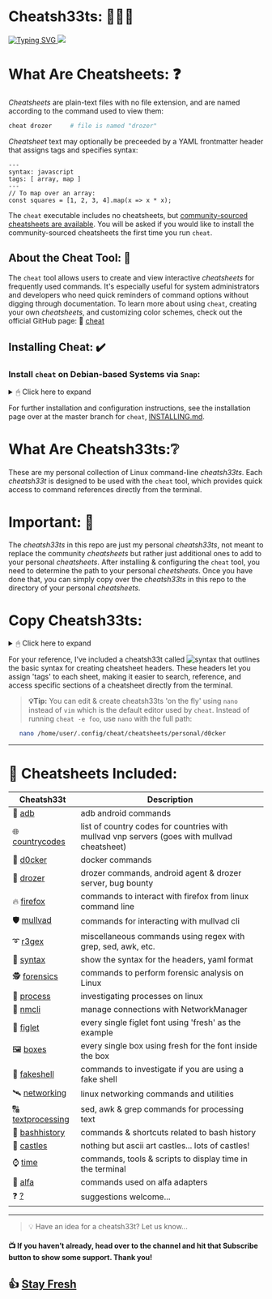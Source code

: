 # Cheatsh33ts: 📙📘📕

<a href="https://git.io/typing-svg">
  <img src="https://readme-typing-svg.demolab.com?font=Fira+Code&pause=1000&color=17F710width=443&lines=Personal+interactive+cheatsheets;on+the+command-line..." alt="Typing SVG" />
</a>

<a href="https://asciinema.org/a/WuQQ4AN8YaXkn5p4Q6AW74bZv" target="_blank">
  <img src="https://asciinema.org/a/WuQQ4AN8YaXkn5p4Q6AW74bZv.svg" />
</a>

# What Are Cheatsheets: ❓

*Cheatsheets* are plain-text files with no file extension, and are named
according to the command used to view them:

```sh
cheat drozer     # file is named "drozer"
```

*Cheatsheet* text may optionally be preceeded by a YAML frontmatter header that
assigns tags and specifies syntax:

```
---
syntax: javascript
tags: [ array, map ]
---
// To map over an array:
const squares = [1, 2, 3, 4].map(x => x * x);
```

The `cheat` executable includes no cheatsheets, but [community-sourced
cheatsheets are available][cheatsheets]. You will be asked if you would like to
install the community-sourced cheatsheets the first time you run `cheat`.

## About the Cheat Tool: 🔧
The `cheat` tool allows users to create and view interactive *cheatsheets* for frequently used commands. 
It's especially useful for system administrators and developers who need quick reminders of command 
options without digging through documentation. To learn more about using `cheat`, creating your own *cheatsheets*, 
and customizing color schemes, check out the official GitHub page: 🔗 [cheat](https://github.com/cheat)

## Installing Cheat: ✔️

### Install `cheat` on Debian-based Systems via `Snap`: 
<details>
  
<summary>🖱 Click here to expand</summary>

You can install `cheat` on Debian-based systems via Snap by running the following commands:

```bash
   snap install cheat
```
### Install Manually
#### Unix-like (straight from the installation page for cheat)
On Unix-like systems, you may simply paste the following snippet into your terminal:

```sh
cd /tmp \
  && wget https://github.com/cheat/cheat/releases/download/4.4.2/cheat-linux-amd64.gz \
  && gunzip cheat-linux-amd64.gz \
  && chmod +x cheat-linux-amd64 \
  && sudo mv cheat-linux-amd64 /usr/local/bin/cheat
```

You may need to need to change the version number (`4.4.2`) and the archive
(`cheat-linux-amd64.gz`) depending on your platform.

See the [releases page][releases] for a list of supported platforms.
</details>

For further installation and configuration instructions, see the installation page over at the master branch for `cheat`, [INSTALLING.md][].

# What Are Cheatsh33ts:❔ 
These are my personal collection of Linux command-line *cheatsh33ts*. Each *cheatsh33t* is designed to be used with the `cheat` tool, which provides quick access to command references directly from the terminal.

# Important: 📍
The *cheatsh33ts* in this repo are just my personal *cheatsh33ts*, not meant to replace the community *cheatsheets* but rather just additional ones to add to your personal *cheatsheets*. After installing & configuring the `cheat` tool, you need to determine the path to your personal *cheetsheats*. Once you have done that, you can simply copy over the *cheatsh33ts* in this repo to the directory of your personal *cheatsheets*. 
# Copy Cheatsh33ts:
<details>
  
<summary>🖱 Click here to expand</summary>

## Manually:

Determine the path:
```bash
   cheat -d

community: /home/user/.config/cheat/cheatsheets/community
community: /home/user/.config/cheat/cheatsheets/personal
```
Copy over each cheatsh33t:
```bash
   cd Cheatsh33ts
   cp forensics /home/user/.config/cheat/cheatsheets/personal/forensics
```
## Automate With Bash Script:

You can use the `freshsh33t.sh` Bash script to automatically copy over all of the `cheatsh33ts`. Make sure that the script is in the same directory as the cheatsh33ts you plan on copying over...

Make the script executable:
```bash
   chmod +x freshsh33t.sh
```
Now simply run the Bash script:
```bash
   ./freshsh33t.sh
```
You must add the path to your personal cheetsh33t directory to the `PERSONAL_DIR` variable in order to use the script.
Determine the path
```bash
   cheat -d
   /home/user/.config/cheat/cheatsheets/personal
```
Open up `freshsh33t.sh` and look for line 16:
```bash
   nano freshsh33t.sh
15 # PERSONAL_DIR Variable. After the = Replace with output from cheat -d
16 PERSONAL_DIR=/home/user/.config/cheat/cheatsheets/personal
```
To copy over all of the cheatsh33ts at once:
```bash
   ./freshch33ts.sh --copy
```
To remove all of the cheatsh33ts inside of the personal directory
```bash
   ./freshsh33t.sh --remove
```
## To manually delete cheatsh33ts: 
Determine the path to the personal directory:
```bash
   cheat -d
```
Delete all of the sh33ts:
```bash
   rm /home/user/.config/cheat/cheatsheets/personal/*
```
>**💡Important:**
>This will delete every file in the `personal` directory

You may run into a situation where you have created a *cheatsh33t* that you want to add but a *cheatsheet* already exists. When that happens, I usually just change the name of my cheatsh33t slightly. Here is an example. I created a *cheatsh33t* called `docker` to find out that one already existed. 

```bash
   cheat -l docker

title:         file:                                                         tags:
docker         /home/user/.config/cheat/cheatsheets/community/docker         community
docker-compose /home/user/.config/cheat/cheatsheets/community/docker-compose community,container,docker
d0cker         /home/user/.config/cheat/cheatsheets/personal/d0cker          personal,docker
```
</details>

For your reference, I’ve included a cheatsh33t called ![syntax](https://github.com/DouglasFreshHabian/Cheatsh33ts/blob/main/ch33ts/syntax) that outlines the basic syntax for creating cheatsheet headers. These headers let you assign 'tags' to each sheet, making it easier to search, reference, and access specific sections of a cheatsheet directly from the terminal. 

>**💡Tip:**
>You can edit & create cheatsh33ts 'on the fly' using `nano` instead of `vim` which is the default editor used by `cheat`. Instead of running `cheat -e foo`, use `nano` with the full path:

```bash
   nano /home/user/.config/cheat/cheatsheets/personal/d0cker
```

---

 # 🚀 Cheatsheets Included: 

| Cheatsh33t | Description |
|------------|-------------|                                                                                                                             
|📱 [adb](https://github.com/DouglasFreshHabian/Cheatsh33ts/blob/main/ch33ts/adb)  |                          adb android commands |                                                                        
|🌐 [countrycodes](https://github.com/DouglasFreshHabian/Cheatsh33ts/blob/main/ch33ts/countrycodes)  |        list of country codes for countries with mullvad vnp servers (goes with mullvad cheatsheet) | 
|🚢 [d0cker](https://github.com/DouglasFreshHabian/Cheatsh33ts/blob/main/ch33ts/d0cker)  |                    docker commands |                                                                             
|🤖 [drozer](https://github.com/DouglasFreshHabian/Cheatsh33ts/blob/main/ch33ts/drozer)  |                    drozer commands, android agent & drozer server, bug bounty |                                  
|🔥 [firefox](https://github.com/DouglasFreshHabian/Cheatsh33ts/blob/main/ch33ts/firefox)  |                  commands to interact with firefox from linux command line |                                   
|🛡 [mullvad](https://github.com/DouglasFreshHabian/Cheatsh33ts/blob/main/ch33ts/mullvad)  |                  commands for interacting with mullvad cli |                                                   
|➰ [r3gex](https://github.com/DouglasFreshHabian/Cheatsh33ts/blob/main/ch33ts/r3gex) |                      miscellaneous commands using regex with grep, sed, awk, etc. |                                
|🔧 [syntax](https://github.com/DouglasFreshHabian/Cheatsh33ts/blob/main/ch33ts/syntax)  |                    show the syntax for the headers, yaml format |                                                
|🕵 [forensics](https://github.com/DouglasFreshHabian/Cheatsh33ts/blob/main/ch33ts/forensics)   |              commands to perform forensic analysis on Linux |                                                                                          
|🔎 [process](https://github.com/DouglasFreshHabian/Cheatsh33ts/blob/main/ch33ts/process)  |                  investigating processes on linux |                                                                                                         
|📶 [nmcli](https://github.com/DouglasFreshHabian/Cheatsh33ts/blob/main/ch33ts/nmcli) |                      manage connections with NetworkManager |                                                                                                   
|🧩 [figlet](https://github.com/DouglasFreshHabian/Cheatsh33ts/blob/main/ch33ts/figlet)  |                    every single figlet font using 'fresh' as the example |
|🖼 [boxes](https://github.com/DouglasFreshHabian/Cheatsh33ts/blob/main/ch33ts/boxes)  |                      every single box using fresh for the font inside the box |
|🐚 [fakeshell](https://github.com/DouglasFreshHabian/Cheatsh33ts/blob/main/ch33ts/fakeshell)  |              commands to investigate if you are using a fake shell |
|🛰 [networking](https://github.com/DouglasFreshHabian/Cheatsh33ts/blob/main/ch33ts/networking)  |            linux networking commands and utilities |
|🔠 [textprocessing](https://github.com/DouglasFreshHabian/Cheatsh33ts/blob/main/ch33ts/textprocessing)  |    sed, awk & grep commands for processing text |
|📖 [bashhistory](https://github.com/DouglasFreshHabian/Cheatsh33ts/blob/main/ch33ts/bashhistory)  |          commands & shortcuts related to bash history |
|🏰 [castles](https://github.com/DouglasFreshHabian/Cheatsh33ts/blob/main/ch33ts/castles)  |                  nothing but ascii art castles... lots of castles! |
|⌚️ [time](https://github.com/DouglasFreshHabian/Cheatsh33ts/blob/main/ch33ts/time)|                           commands, tools & scripts to display time in the terminal |
|📡 [alfa](https://github.com/DouglasFreshHabian/Cheatsh33ts)  |                                              commands used on alfa adapters |
|❓ [?](https://github.com/DouglasFreshHabian/Cheatsh33ts) |                                                 suggestions welcome... |
---
> 💡 Have an idea for a cheatsh33t? Let us know...

#### 📺 If you haven’t already, head over to the channel and hit that **Subscribe** button to show some support. Thank you!

## 👍 [Stay Fresh](https://www.youtube.com/@DouglasHabian-tq5ck)
       
[INSTALLING.md]: https://github.com/cheat/cheat/blob/master/INSTALLING.md
[cheatsheets]:   https://github.com/cheat/cheatsheets
[releases]: https://github.com/cheat/cheat/releases

<!-- Reach out to me if you are interested in collaboration or want to contract with me for any of the following:
	Building Github Pages
	Creating Youtube Videos
	Editing Youtube Videos
	Youtube Thumbnail Creation
	Anything Pertaining to Linux! -->

<!-- 
 _____              _       _____                        _          
|  ___| __ ___  ___| |__   |  ___|__  _ __ ___ _ __  ___(_) ___ ___ ™️
| |_ | '__/ _ \/ __| '_ \  | |_ / _ \| '__/ _ \ '_ \/ __| |/ __/ __|
|  _|| | |  __/\__ \ | | | |  _| (_) | | |  __/ | | \__ \ | (__\__ \
|_|  |_|  \___||___/_| |_| |_|  \___/|_|  \___|_| |_|___/_|\___|___/
        dfresh@tutanota.com Fresh Forensics, LLC 2025 -->

